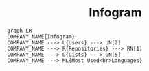 <h1 align="center">Infogram</h1>

```mermaid
graph LR
COMPANY_NAME{Infogram}
COMPANY_NAME ---> U{Users} ---> UN[2]
COMPANY_NAME ---> R{Repositories} ---> RN[1]
COMPANY_NAME ---> G{Gists} ---> GN[5]
COMPANY_NAME ---> ML{Most Used<br>Languages}
```
